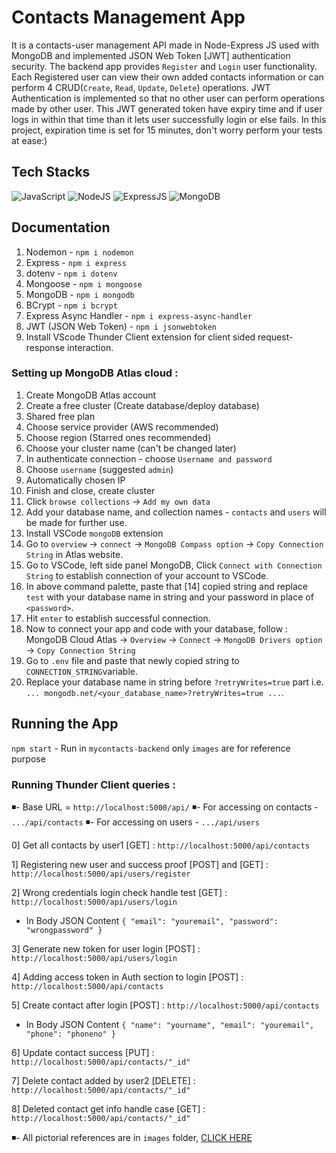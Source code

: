 ﻿# Contacts Management App 

It is a contacts-user management API made in Node-Express JS used with MongoDB and implemented JSON Web Token [JWT] authentication security. The backend app provides `Register` and `Login` user functionality. Each Registered user can view their own added contacts information or can perform 4 CRUD(`Create`, `Read`, `Update`, `Delete`) operations. JWT Authentication is implemented so that no other user can perform operations made by other user. This JWT generated token have expiry  time and if user logs in within that time than it lets user successfully login or else fails. In this project, expiration time is set for 15 minutes, don't worry perform your tests at ease:) 

## Tech Stacks
<p>
<img src="https://img.shields.io/badge/JavaScript-323330?style=for-the-badge&logo=javascript&logoColor=F7DF1E" alt="JavaScript"/>
<img src="https://img.shields.io/badge/node.js-6DA55F?style=for-the-badge&logo=node.js&logoColor=white" alt="NodeJS"/>
<img src="https://img.shields.io/badge/Express.js-000000?style=for-the-badge&logo=express&logoColor=white" alt="ExpressJS"/>
<img src="https://img.shields.io/badge/MongoDB-4EA94B?style=for-the-badge&logo=mongodb&logoColor=white" alt="MongoDB"/>
</p>

## Documentation

 
1. Nodemon - `npm i nodemon`
2. Express - `npm i express`
3. dotenv - `npm i dotenv`
4. Mongoose - `npm i mongoose`
5. MongoDB - `npm i mongodb`
6. BCrypt - `npm i bcrypt`
7. Express Async Handler - `npm i express-async-handler`
8. JWT (JSON Web Token) - `npm i jsonwebtoken`
9. Install VScode Thunder Client extension for client sided request-response interaction.

### Setting up MongoDB Atlas cloud :

1. Create MongoDB Atlas account
2. Create a free cluster (Create database/deploy database)
3. Shared free plan
4. Choose service provider (AWS recommended)
5. Choose region (Starred ones recommended)
6. Choose your cluster name (can't be changed later)
7. In authenticate connection - choose `Username and password`
8. Choose `username` (suggested `admin`)
9. Automatically chosen IP
10. Finish and close, create cluster
11. Click `browse collections` -> `Add my own data`
12. Add your database name, and collection names - `contacts` and `users` will be made for further use.
13. Install VSCode `mongoDB` extension
14. Go to `overview` -> `connect` -> `MongoDB Compass option` -> `Copy Connection String` in Atlas website.
15. Go to VSCode, left side panel MongoDB, Click `Connect with Connection String` to establish connection of your account to VSCode.
16. In above command palette, paste that [14] copied string and replace `test` with your database name in string and your password in place of `<password>`.
17. Hit `enter` to establish successful connection.
18. Now to connect your app and code with your database, follow :
MongoDB Cloud Atlas -> `Overview` -> `Connect` -> `MongoDB Drivers option` -> `Copy Connection String`
19. Go to `.env` file and paste that newly copied string to `CONNECTION_STRING`variable.
20. Replace your database name in string before `?retryWrites=true` part i.e.
`... mongodb.net/<your_database_name>?retryWrites=true ...`.

## Running the App

`npm start` - Run in `mycontacts-backend` only `images` are for reference purpose

### Running Thunder Client queries :

◾- Base URL = `http://localhost:5000/api/`
◾- For accessing on contacts - `.../api/contacts`
◾- For accessing on users - `.../api/users`


0] Get all contacts by user1 [GET] :
`http://localhost:5000/api/contacts`

1] Registering new user and success  proof [POST] and [GET] :
`http://localhost:5000/api/users/register`

2] Wrong credentials login check handle test [GET] :
`http://localhost:5000/api/users/login`

 - In Body JSON Content
`{ "email": "youremail", "password": "wrongpassword" }`

3] Generate new token for user login [POST] :
`http://localhost:5000/api/users/login`

4] Adding access token in Auth section to login [POST] :
`http://localhost:5000/api/contacts`

5] Create contact after login [POST] :
`http://localhost:5000/api/contacts`
 
 - In Body JSON Content
`{ "name": "yourname", "email": "youremail", "phone": "phoneno" }`

6] Update contact success [PUT] :
`http://localhost:5000/api/contacts/"_id"`

7] Delete contact added by user2 [DELETE] :
`http://localhost:5000/api/contacts/"_id"`

8] Deleted contact get info handle case [GET] :
`http://localhost:5000/api/contacts/"_id"`

◾- All pictorial references are in `images` folder, [CLICK HERE](images/)
